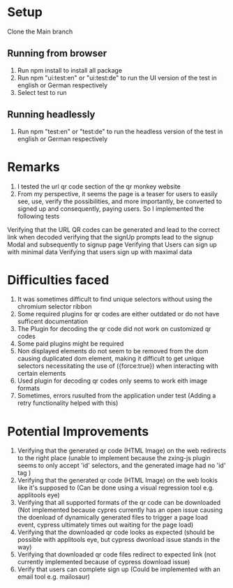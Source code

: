 # Setup

Clone the Main branch

## Running from browser

1. Run npm install to install all package
2. Run npm "ui:test:en" or "ui:test:de" to run the UI version of the test in english or German respectively
3. Select test to run

## Running headlessly

1.  Run npm "test:en" or "test:de" to run the headless version of the test in english or German respectively

# Remarks

1. I tested the url qr code section of the qr monkey website
2. From my perspective, it seems the page is a teaser for users to easily see, use, verify the possibilities, and more importantly, be converted to signed up and consequently, paying users. So I implemented the following tests

Verifying that the URL QR codes can be generated and lead to the correct link when decoded
verifying that the signUp prompts lead to the signup Modal and subsequently to signup page
Verifying that Users can sign up with minimal data
Verifying that users sign up with maximal data

# Difficulties faced

1. It was sometimes difficult to find unique selectors without using the chromium selector ribbon
2. Some required plugins for qr codes are either outdated or do not have sufficent documentation
3. The Plugin for decoding the qr code did not work on customized qr codes
4. Some paid plugins might be required
5. Non displayed elements do not seem to be removed from the dom causing duplicated dom element, making it difficult to get unique selectors necessitating the use of ({force:true}) when interacting with certain elements
6. Used plugin for decoding qr codes only seems to work eith image formats
7. Sometimes, errors rusulted from the application under test (Adding a retry functionality helped with this)

# Potential Improvements

1. Verifying that the generated qr code (HTML Image) on the web redirects to the right place (unable to implement because the zxing-js plugin seems to only accept 'id' selectors, and the generated image had no 'id' tag )
2. Verifying that the generated qr code (HTML Image) on the web lookis like it's supposed to (Can be done using a visual regression tool e.g. applitools eye)
3. Verifying that all supported formats of the qr code can be downloaded (Not implemented because cypres currently has an open issue causing the doenload of dynamically generated files to trigger a page load event, cypress ultimately times out waiting for the page load)
4. Verifying that the downloaded qr code looks as expected (should be possible with applitools eye, but cypress dwonload issue stands in the way)
5. Verifying that downloaded qr code files redirect to expected link (not currently implemented because of cypress download issue)
6. Verify that users can complete sign up (Could be implemented with an email tool e.g. mailosaur)
